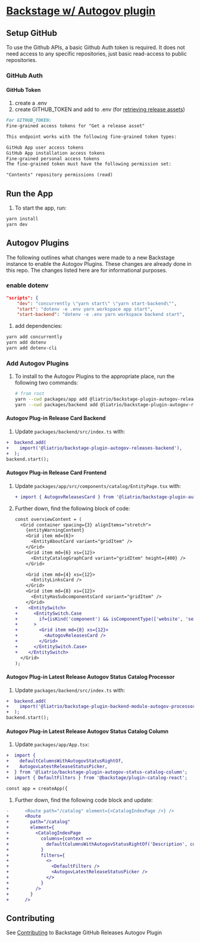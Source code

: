 # [Backstage w/ Autogov plugin](https://backstage.io)

## Setup GitHub

To use the Github APIs, a basic Github Auth token is required. It does not need access to any specific repositories, just basic read-access to public repositories.

### GitHub Auth

#### GitHub Token

1. create a .env
1. create GITHUB_TOKEN and add to .env (for [retrieving release assets](https://docs.github.com/en/rest/releases/assets?apiVersion=2022-11-28#get-a-release-asset))

  ```md
  For GITHUB_TOKEN:
  Fine-grained access tokens for "Get a release asset"

  This endpoint works with the following fine-grained token types:

  GitHub App user access tokens
  GitHub App installation access tokens
  Fine-grained personal access tokens
  The fine-grained token must have the following permission set:

  "Contents" repository permissions (read)
  ```

## Run the App

1. To start the app, run:

  ```sh
  yarn install
  yarn dev
  ```

## Autogov Plugins

The following outlines what changes were made to a new Backstage instance to enable the Autogov Plugins. These changes are already done in this repo. The changes listed here are for informational purposes.

### enable dotenv

```package.json
"scripts": {
    "dev": "concurrently \"yarn start\" \"yarn start-backend\"",
    "start": "dotenv -e .env yarn workspace app start",
    "start-backend": "dotenv -e .env yarn workspace backend start",
```

1. add dependencies:

  ```zsh
  yarn add concurrently
  yarn add dotenv
  yarn add dotenv-cli
  ```

### Add Autogov Plugins

1. To install to the Autogov Plugins to the appropriate place, run the following two commands:

    ```zsh
    # from root
    yarn --cwd packages/app add @liatrio/backstage-plugin-autogov-releases-card@^1.6.2 @liatrio/backstage-plugin-autogov-status-catalog-column@^1.6.2
    yarn --cwd packages/backend add @liatrio/backstage-plugin-autogov-releases-backend@^1.6.2 @liatrio/backstage-plugin-backend-module-autogov-processor@^1.6.2
    ```

#### Autogov Plug-in Release Card Backend

1. Update `packages/backend/src/index.ts` with:

  ```diff
  +  backend.add(
  +    import('@liatrio/backstage-plugin-autogov-releases-backend'),
  +  );
  backend.start();
  ```

#### Autogov Plug-in Release Card Frontend

1. Update `packages/app/src/components/catalog/EntityPage.tsx` with:

    ```diff
    + import { AutogovReleasesCard } from '@liatrio/backstage-plugin-autogov-releases-card';
    ```

1. Further down, find the following block of code:

    ```diff
    const overviewContent = (
      <Grid container spacing={3} alignItems="stretch">
        {entityWarningContent}
        <Grid item md={6}>
          <EntityAboutCard variant="gridItem" />
        </Grid>
        <Grid item md={6} xs={12}>
          <EntityCatalogGraphCard variant="gridItem" height={400} />
        </Grid>

        <Grid item md={4} xs={12}>
          <EntityLinksCard />
        </Grid>
        <Grid item md={8} xs={12}>
          <EntityHasSubcomponentsCard variant="gridItem" />
        </Grid>
    +    <EntitySwitch>
    +      <EntitySwitch.Case
    +        if={isKind('component') && isComponentType(['website', 'service'])}
    +      >
    +        <Grid item md={8} xs={12}>
    +          <AutogovReleasesCard />
    +        </Grid>
    +      </EntitySwitch.Case>
    +    </EntitySwitch>
      </Grid>
    );
    ```

#### Autogov Plug-in Latest Release Autogov Status Catalog Processor

1. Update `packages/backend/src/index.ts` with:

  ```diff
  +  backend.add(
  +    import('@liatrio/backstage-plugin-backend-module-autogov-processor'),
  +  );
  backend.start();
  ```

#### Autogov Plug-in Latest Release Autogov Status Catalog Column

1. Update `packages/app/App.tsx`:

  ```diff
  +  import {
  +    defaultColumnsWithAutogovStatusRightOf,
  +    AutogovLatestReleaseStatusPicker,
  +  } from '@liatrio/backstage-plugin-autogov-status-catalog-column';
  +  import { DefaultFilters } from '@backstage/plugin-catalog-react';

  const app = createApp({
  ```

1. Further down, find the following code block and update:

```diff
-      <Route path="/catalog" element={<CatalogIndexPage />} />
+      <Route
+        path="/catalog"
+        element={
+          <CatalogIndexPage
+            columns={context =>
+              defaultColumnsWithAutogovStatusRightOf('Description', context)
+            }
+            filters={
+              <>
+                <DefaultFilters />
+                <AutogovLatestReleaseStatusPicker />
+              </>
+            }
+          />
+        }
+      />
```

## Contributing

See [Contributing](./CONTRIBUTING) to Backstage GitHub Releases Autogov Plugin
